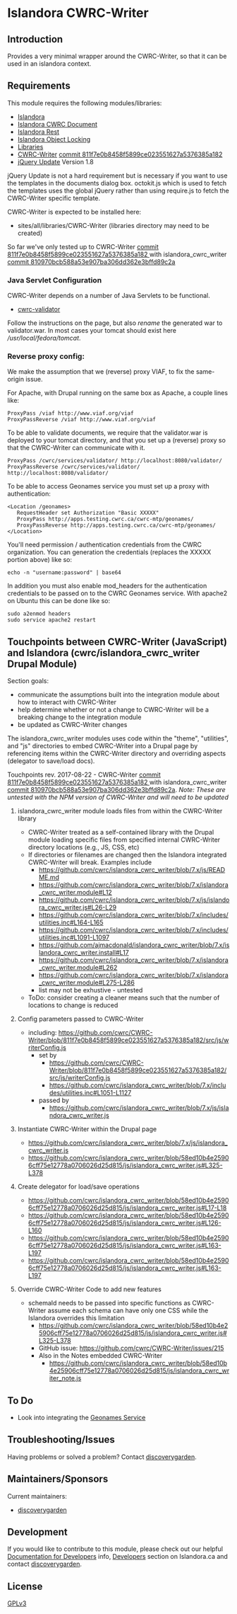 # Islandora CWRC-Writer 

## Introduction

Provides a very minimal wrapper around the CWRC-Writer, so that it can be used in an islandora context.

## Requirements

This module requires the following modules/libraries:

* [Islandora](https://github.com/Islandora/islandora)
* [Islandora CWRC Document](https://github.com/cwrc/islandora_cwrc_document)
* [Islandora Rest](https://github.com/discoverygarden/islandora_rest)
* [Islandora Object Locking](https://github.com/discoverygarden/islandora_object_lock)
* [Libraries](https://www.drupal.org/project/libraries)
* [CWRC-Writer](https://github.com/cwrc/CWRC-Writer) [commit 811f7e0b8458f5899ce023551627a5376385a182 ](https://github.com/cwrc/CWRC-Writer/commit/811f7e0b8458f5899ce023551627a5376385a182)
* [jQuery Update](https://www.drupal.org/project/jquery_update) Version 1.8

jQuery Update is not a hard requirement but is necessary if you want to use the 
templates in the documents dialog box. octokit.js which is used to fetch the 
templates uses the global jQuery rather than using require.js to fetch the 
CWRC-Writer specific template.

CWRC-Writer is expected to be installed here:

* sites/all/libraries/CWRC-Writer (libraries directory may need to be created)

So far we've only tested up to CWRC-Writer [commit 811f7e0b8458f5899ce023551627a5376385a182 ](https://github.com/cwrc/CWRC-Writer/commit/811f7e0b8458f5899ce023551627a5376385a182) with islandora_cwrc_writer [commit 810970bcb588a53e907ba306dd362e3bffd89c2a](https://github.com/cwrc/islandora_cwrc_writer/commit/810970bcb588a53e907ba306dd362e3bffd89c2a)

### Java Servlet Configuration

CWRC-Writer depends on a number of Java Servlets to be functional.

* [cwrc-validator](https://github.com/cwrc/cwrc-validator)

Follow the instructions on the page, but also *rename* the generated war to
validator.war. In most cases your tomcat should exist here
_/usr/local/fedora/tomcat_.

### Reverse proxy config:

We make the assumption that we (reverse) proxy VIAF, to fix the same-origin
issue.

For Apache, with Drupal running on the same box as Apache, a couple lines like:

```
ProxyPass /viaf http://www.viaf.org/viaf
ProxyPassReverse /viaf http://www.viaf.org/viaf
```

To be able to validate documents, we require that the validator.war is deployed
to your tomcat directory, and that you set up a (reverse) proxy so that the
CWRC-Writer can communicate with it.

```
ProxyPass /cwrc/services/validator/ http://localhost:8080/validator/
ProxyPassReverse /cwrc/services/validator/ http://localhost:8080/validator/
```

To be able to access Geonames service you must set up a proxy with 
authentication: 

```
<Location /geonames>
   RequestHeader set Authorization "Basic XXXXX"
   ProxyPass http://apps.testing.cwrc.ca/cwrc-mtp/geonames/
   ProxyPassReverse http://apps.testing.cwrc.ca/cwrc-mtp/geonames/
</Location>
```

You'll need permission / authentication credentials from the 
CWRC organization. You can generation the credentials (replaces the XXXXX 
portion above) like so:

```
echo -n "username:password" | base64
```

In addition you must also enable mod_headers for the authentication 
credentials to be passed on to the CWRC Geonames service. With apache2 on 
Ubuntu this can be done like so:

```
sudo a2enmod headers
sudo service apache2 restart
```

## Touchpoints between CWRC-Writer (JavaScript) and Islandora (cwrc/islandora_cwrc_writer Drupal Module)

Section goals: 
* communicate the assumptions built into the integration module about how to interact with CWRC-Writer
* help determine whether or not a change to CWRC-Writer will be a breaking change to the integration module
* be updated as CWRC-Writer changes

The islandora_cwrc_writer modules uses code within the "theme", "utilities", and "js" directories to embed CWRC-Writer into a Drupal page by referencing items within the CWRC-Writer directory and overriding aspects (delegator to save/load docs).


Touchpoints rev. 2017-08-22 - CWRC-Writer [commit 811f7e0b8458f5899ce023551627a5376385a182 ](https://github.com/cwrc/CWRC-Writer/commit/811f7e0b8458f5899ce023551627a5376385a182) with islandora_cwrc_writer [commit 810970bcb588a53e907ba306dd362e3bffd89c2a](https://github.com/cwrc/islandora_cwrc_writer/commit/810970bcb588a53e907ba306dd362e3bffd89c2a). *Note: These are untested with the NPM version of CWRC-Writer and will need to be updated*

1. islandora_cwrc_writer module loads files from within the CWRC-Writer library
    * CWRC-Writer treated as a self-contained library with the Drupal module loading specific files from specified internal CWRC-Writer directory locations (e.g., JS, CSS, etc)
    * If directories or filenames are changed then the Islandora integrated CWRC-Writer will break. Examples include
      * https://github.com/cwrc/islandora_cwrc_writer/blob/7.x/js/README.md
      * https://github.com/cwrc/islandora_cwrc_writer/blob/7.x/islandora_cwrc_writer.module#L12
      * https://github.com/cwrc/islandora_cwrc_writer/blob/7.x/js/islandora_cwrc_writer.js#L26-L29
      * https://github.com/cwrc/islandora_cwrc_writer/blob/7.x/includes/utilities.inc#L164-L165
      * https://github.com/cwrc/islandora_cwrc_writer/blob/7.x/includes/utilities.inc#L1091-L1097
      * https://github.com/ajmacdonald/islandora_cwrc_writer/blob/7.x/islandora_cwrc_writer.install#L17
      * https://github.com/cwrc/islandora_cwrc_writer/blob/7.x/islandora_cwrc_writer.module#L262
      * https://github.com/cwrc/islandora_cwrc_writer/blob/7.x/islandora_cwrc_writer.module#L275-L286
      * list may not be exhustive - untested 
    * ToDo: consider creating a cleaner means such that the number of locations to change is reduced
    
2. Config parameters passed to CWRC-Writer
    * including: https://github.com/cwrc/CWRC-Writer/blob/811f7e0b8458f5899ce023551627a5376385a182/src/js/writerConfig.js
      * set by
        * https://github.com/cwrc/CWRC-Writer/blob/811f7e0b8458f5899ce023551627a5376385a182/src/js/writerConfig.js
        * https://github.com/cwrc/islandora_cwrc_writer/blob/7.x/includes/utilities.inc#L1051-L1127
      * passed by
        * https://github.com/cwrc/islandora_cwrc_writer/blob/7.x/js/islandora_cwrc_writer.js

3. Instantiate CWRC-Writer within the Drupal page
    * https://github.com/cwrc/islandora_cwrc_writer/blob/7.x/js/islandora_cwrc_writer.js
    * https://github.com/cwrc/islandora_cwrc_writer/blob/58ed10b4e25906cff75e12778a0706026d25d815/js/islandora_cwrc_writer.js#L325-L378
  
4. Create delegator for load/save operations
    * https://github.com/cwrc/islandora_cwrc_writer/blob/58ed10b4e25906cff75e12778a0706026d25d815/js/islandora_cwrc_writer.js#L17-L18
    * https://github.com/cwrc/islandora_cwrc_writer/blob/58ed10b4e25906cff75e12778a0706026d25d815/js/islandora_cwrc_writer.js#L126-L160
    * https://github.com/cwrc/islandora_cwrc_writer/blob/58ed10b4e25906cff75e12778a0706026d25d815/js/islandora_cwrc_writer.js#L163-L197
    * https://github.com/cwrc/islandora_cwrc_writer/blob/58ed10b4e25906cff75e12778a0706026d25d815/js/islandora_cwrc_writer.js#L163-L197
  
5. Override CWRC-Writer Code to add new features
    * schemaId needs to be passed into specific functions as CWRC-Writer assume each schema can have only one CSS while the Islandora overrides this limitation
      * https://github.com/cwrc/islandora_cwrc_writer/blob/58ed10b4e25906cff75e12778a0706026d25d815/js/islandora_cwrc_writer.js#L325-L378
      * GitHub issue: https://github.com/cwrc/CWRC-Writer/issues/215
      * Also in the Notes embedded CWRC-Writer
        * https://github.com/cwrc/islandora_cwrc_writer/blob/58ed10b4e25906cff75e12778a0706026d25d815/js/islandora_cwrc_writer_note.js
  
## To Do

* Look into integrating the [Geonames Service](http://github.com/cwrc/CWRC-Mapping-Timelines-Project/tree/master/geonames)

## Troubleshooting/Issues

Having problems or solved a problem? Contact [discoverygarden](http://support.discoverygarden.ca).

## Maintainers/Sponsors

Current maintainers:

* [discoverygarden](http://wwww.discoverygarden.ca)

## Development

If you would like to contribute to this module, please check out our helpful
[Documentation for Developers](https://github.com/Islandora/islandora/wiki#wiki-documentation-for-developers)
info, [Developers](http://islandora.ca/developers) section on Islandora.ca and
contact [discoverygarden](http://support.discoverygarden.ca).

## License

[GPLv3](http://www.gnu.org/licenses/gpl-3.0.txt)

